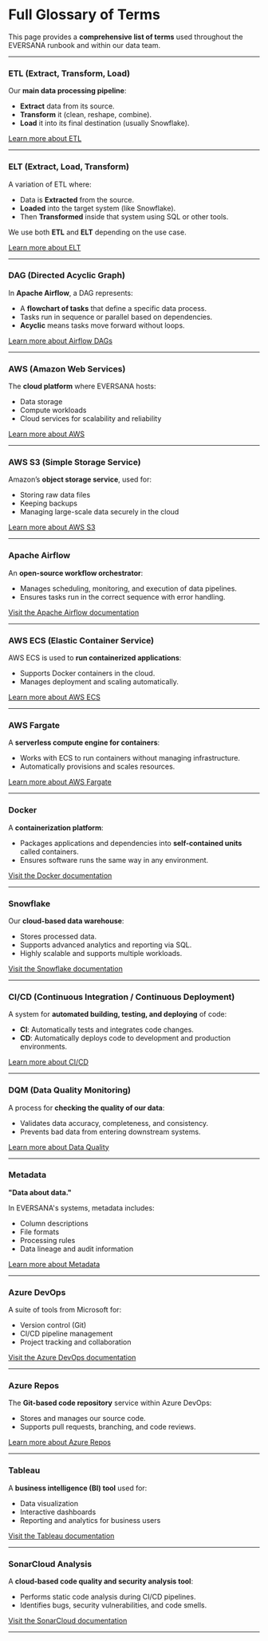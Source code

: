 # Full Glossary of Terms

This page provides a **comprehensive list of terms** used throughout the EVERSANA runbook and within our data team.

---

### ETL (Extract, Transform, Load)

Our **main data processing pipeline**:

- **Extract** data from its source.
- **Transform** it (clean, reshape, combine).
- **Load** it into its final destination (usually Snowflake).

[Learn more about ETL](https://en.wikipedia.org/wiki/Extract,_transform,_load)

---

### ELT (Extract, Load, Transform)

A variation of ETL where:

- Data is **Extracted** from the source.
- **Loaded** into the target system (like Snowflake).
- Then **Transformed** inside that system using SQL or other tools.

We use both **ETL** and **ELT** depending on the use case.

[Learn more about ELT](https://en.wikipedia.org/wiki/Extract,_load,_transform)

---

### DAG (Directed Acyclic Graph)

In **Apache Airflow**, a DAG represents:

- A **flowchart of tasks** that define a specific data process.
- Tasks run in sequence or parallel based on dependencies.
- **Acyclic** means tasks move forward without loops.

[Learn more about Airflow DAGs](https://airflow.apache.org/docs/apache-airflow/stable/core-concepts/dags.html)

---

### AWS (Amazon Web Services)

The **cloud platform** where EVERSANA hosts:

- Data storage  
- Compute workloads  
- Cloud services for scalability and reliability

[Learn more about AWS](https://aws.amazon.com/what-is-aws/)

---

### AWS S3 (Simple Storage Service)

Amazon’s **object storage service**, used for:

- Storing raw data files  
- Keeping backups  
- Managing large-scale data securely in the cloud

[Learn more about AWS S3](https://aws.amazon.com/s3/)

---

### Apache Airflow

An **open-source workflow orchestrator**:

- Manages scheduling, monitoring, and execution of data pipelines.
- Ensures tasks run in the correct sequence with error handling.

[Visit the Apache Airflow documentation](https://airflow.apache.org/docs/)

---

### AWS ECS (Elastic Container Service)

AWS ECS is used to **run containerized applications**:

- Supports Docker containers in the cloud.
- Manages deployment and scaling automatically.

[Learn more about AWS ECS](https://aws.amazon.com/ecs/)

---

### AWS Fargate

A **serverless compute engine for containers**:

- Works with ECS to run containers without managing infrastructure.
- Automatically provisions and scales resources.

[Learn more about AWS Fargate](https://aws.amazon.com/fargate/)

---

### Docker

A **containerization platform**:

- Packages applications and dependencies into **self-contained units** called containers.
- Ensures software runs the same way in any environment.

[Visit the Docker documentation](https://docs.docker.com/)

---

### Snowflake

Our **cloud-based data warehouse**:

- Stores processed data.
- Supports advanced analytics and reporting via SQL.
- Highly scalable and supports multiple workloads.

[Visit the Snowflake documentation](https://docs.snowflake.com/)

---

### CI/CD (Continuous Integration / Continuous Deployment)

A system for **automated building, testing, and deploying** of code:

- **CI**: Automatically tests and integrates code changes.  
- **CD**: Automatically deploys code to development and production environments.

[Learn more about CI/CD](https://www.atlassian.com/continuous-delivery/ci-vs-ci-vs-cd)

---

### DQM (Data Quality Monitoring)

A process for **checking the quality of our data**:

- Validates data accuracy, completeness, and consistency.
- Prevents bad data from entering downstream systems.

[Learn more about Data Quality](https://en.wikipedia.org/wiki/Data_quality)

---

### Metadata

**"Data about data."**

In EVERSANA's systems, metadata includes:

- Column descriptions  
- File formats  
- Processing rules  
- Data lineage and audit information

[Learn more about Metadata](https://en.wikipedia.org/wiki/Metadata)

---

### Azure DevOps

A suite of tools from Microsoft for:

- Version control (Git)  
- CI/CD pipeline management  
- Project tracking and collaboration

[Visit the Azure DevOps documentation](https://learn.microsoft.com/en-us/azure/devops/)

---

### Azure Repos

The **Git-based code repository** service within Azure DevOps:

- Stores and manages our source code.  
- Supports pull requests, branching, and code reviews.

[Learn more about Azure Repos](https://learn.microsoft.com/en-us/azure/devops/repos/)

---

### Tableau

A **business intelligence (BI) tool** used for:

- Data visualization  
- Interactive dashboards  
- Reporting and analytics for business users

[Visit the Tableau documentation](https://help.tableau.com/current/guides/e-learning/en-us/)

---

### SonarCloud Analysis

A **cloud-based code quality and security analysis tool**:

- Performs static code analysis during CI/CD pipelines.  
- Identifies bugs, security vulnerabilities, and code smells.

[Visit the SonarCloud documentation](https://sonarcloud.io/documentation)

---
